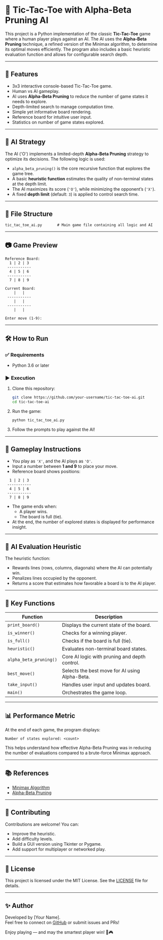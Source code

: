 # 🧠 Tic-Tac-Toe with Alpha-Beta Pruning AI

This project is a Python implementation of the classic **Tic-Tac-Toe** game where a human player plays against an AI. The AI uses the **Alpha-Beta Pruning** technique, a refined version of the Minimax algorithm, to determine its optimal moves efficiently. The program also includes a basic heuristic evaluation function and allows for configurable search depth.

---

## 🚀 Features

- 3x3 interactive console-based Tic-Tac-Toe game.
- Human vs AI gameplay.
- AI uses **Alpha-Beta Pruning** to reduce the number of game states it needs to explore.
- Depth-limited search to manage computation time.
- Simple yet informative board rendering.
- Reference board for intuitive user input.
- Statistics on number of game states explored.

---

## 🧠 AI Strategy

The AI ('O') implements a limited-depth **Alpha-Beta Pruning** strategy to optimize its decisions. The following logic is used:

- `alpha_beta_pruning()` is the core recursive function that explores the game tree.
- A basic **heuristic function** estimates the quality of non-terminal states at the depth limit.
- The AI maximizes its score (`'O'`), while minimizing the opponent’s (`'X'`).
- A fixed **depth limit** (default: `3`) is applied to control search time.

---

## 📁 File Structure

```
tic_tac_toe_ai.py       # Main game file containing all logic and AI
```

---

## 📷 Game Preview

```
Reference Board:
  1 | 2 | 3
 -----------
  4 | 5 | 6
 -----------
  7 | 8 | 9

Current Board:
    |   |  
 -----------
    |   |  
 -----------
    |   |  

Enter move (1-9):
```

---

## 🛠️ How to Run

### ✅ Requirements
- Python 3.6 or later

### ▶️ Execution

1. Clone this repository:
    ```bash
    git clone https://github.com/your-username/tic-tac-toe-ai.git
    cd tic-tac-toe-ai
    ```

2. Run the game:
    ```bash
    python tic_tac_toe_ai.py
    ```

3. Follow the prompts to play against the AI!

---

## 🎯 Gameplay Instructions

- You play as `'X'`, and the AI plays as `'O'`.
- Input a number between **1 and 9** to place your move.
- Reference board shows positions:

```
  1 | 2 | 3
 -----------
  4 | 5 | 6
 -----------
  7 | 8 | 9
```

- The game ends when:
  - A player wins.
  - The board is full (tie).
- At the end, the number of explored states is displayed for performance insight.

---

## 🧪 AI Evaluation Heuristic

The heuristic function:
- Rewards lines (rows, columns, diagonals) where the AI can potentially win.
- Penalizes lines occupied by the opponent.
- Returns a score that estimates how favorable a board is to the AI player.

---

## 📌 Key Functions

| Function | Description |
|---------|-------------|
| `print_board()` | Displays the current state of the board. |
| `is_winner()` | Checks for a winning player. |
| `is_full()` | Checks if the board is full (tie). |
| `heuristic()` | Evaluates non-terminal board states. |
| `alpha_beta_pruning()` | Core AI logic with pruning and depth control. |
| `best_move()` | Selects the best move for AI using Alpha-Beta. |
| `take_input()` | Handles user input and updates board. |
| `main()` | Orchestrates the game loop. |

---

## 📊 Performance Metric

At the end of each game, the program displays:
```
Number of states explored: <count>
```
This helps understand how effective Alpha-Beta Pruning was in reducing the number of evaluations compared to a brute-force Minimax approach.

---

## 📚 References

- [Minimax Algorithm](https://en.wikipedia.org/wiki/Minimax)
- [Alpha-Beta Pruning](https://en.wikipedia.org/wiki/Alpha%E2%80%93beta_pruning)

---

## 🤝 Contributing

Contributions are welcome! You can:
- Improve the heuristic.
- Add difficulty levels.
- Build a GUI version using Tkinter or Pygame.
- Add support for multiplayer or networked play.

---

## 🧾 License

This project is licensed under the MIT License. See the [LICENSE](LICENSE) file for details.

---

## ✨ Author

Developed by [Your Name].  
Feel free to connect on [GitHub](https://github.com/muqniturrehman) or submit issues and PRs!

Enjoy playing — and may the smartest player win! 🤖🎮

